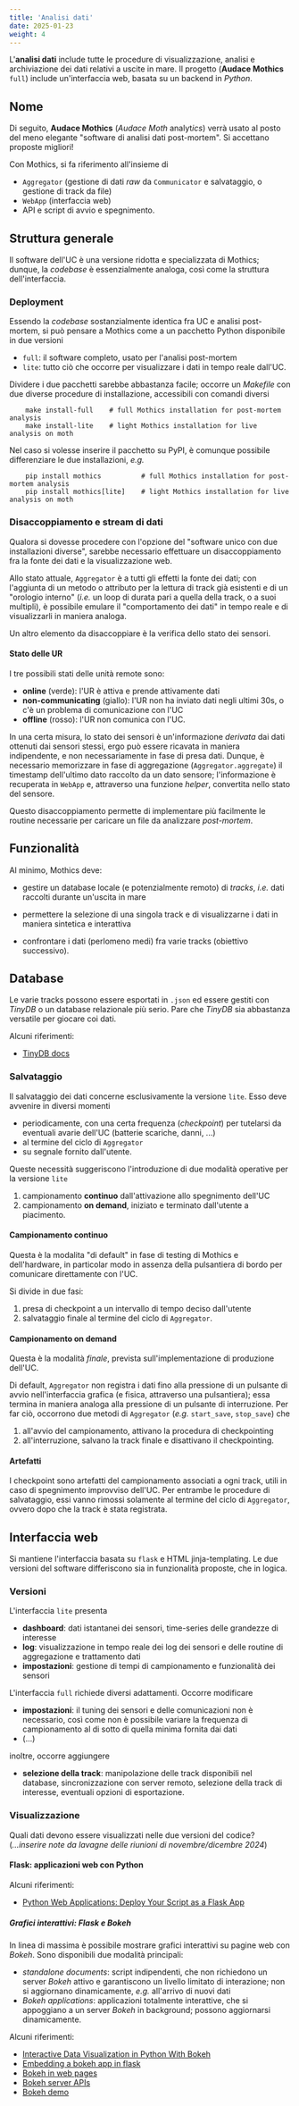 ```yaml
---
title: 'Analisi dati'
date: 2025-01-23
weight: 4
---
```


L'**analisi dati** include tutte le procedure di
visualizzazione, analisi e archiviazione dei dati relativi a uscite in
mare. Il progetto (**Audace Mothics** `full`) include un'interfaccia
web, basata su un backend in *Python*.

<!--more-->

## Nome
Di seguito, **Audace Mothics** (*Audace Moth* analyt*ics*) verrà usato
al posto del meno elegante "software di analisi dati post-mortem". Si
accettano proposte migliori!

Con Mothics, si fa riferimento all'insieme di
 - `Aggregator` (gestione di dati *raw* da `Communicator` e
   salvataggio, o gestione di track da file)
 - `WebApp` (interfaccia web)
 - API e script di avvio e spegnimento.

## Struttura generale
Il software dell'UC è una versione ridotta e specializzata di Mothics;
dunque, la *codebase* è essenzialmente analoga, così come la struttura
dell'interfaccia.

### Deployment
Essendo la *codebase* sostanzialmente identica fra UC e analisi
post-mortem, si può pensare a Mothics come a un pacchetto Python
disponibile in due versioni
 - `full`: il software completo, usato per l'analisi post-mortem
 - `lite`: tutto ciò che occorre per visualizzare i dati in tempo
   reale dall'UC.
   
Dividere i due pacchetti sarebbe abbastanza facile; occorre un
*Makefile* con due diverse procedure di installazione, accessibili con
comandi diversi

```
	make install-full    # full Mothics installation for post-mortem analysis
	make install-lite    # light Mothics installation for live analysis on moth
```

Nel caso si volesse inserire il pacchetto su PyPI, è comunque
possibile differenziare le due installazioni, *e.g.*

```
	pip install mothics          # full Mothics installation for post-mortem analysis
	pip install mothics[lite]    # light Mothics installation for live analysis on moth
```

### Disaccoppiamento e stream di dati
Qualora si dovesse procedere con l'opzione del "software unico con due
installazioni diverse", sarebbe necessario effettuare un disaccoppiamento fra la
fonte dei dati e la visualizzazione web.  

Allo stato attuale, `Aggregator` è a tutti gli effetti la fonte dei
dati; con l'aggiunta di un metodo o attributo per la lettura di track
già esistenti e di un "orologio interno" (*i.e.* un loop di durata
pari a quella della track, o a suoi multipli), è possibile emulare il
"comportamento dei dati" in tempo reale e di visualizzarli in maniera analoga. 

Un altro elemento da disaccoppiare è la verifica dello stato dei
sensori.

#### Stato delle UR
I tre possibili stati delle unità remote sono:
 - **online** (verde): l'UR è attiva e prende attivamente dati
 - **non-communicating** (giallo): l'UR non ha inviato dati negli
   ultimi 30s, o c'è un problema di comunicazione con l'UC
 - **offline** (rosso): l'UR non comunica con l'UC. 

In una certa misura, lo stato dei sensori è un'informazione *derivata*
dai dati ottenuti dai sensori stessi, ergo può essere ricavata in
maniera indipendente, e non necessariamente in fase di presa dati.
Dunque, è necessario memorizzare in fase di aggregazione
(`Aggregator.aggregate`) il timestamp dell'ultimo dato raccolto da un
dato sensore; l'informazione è recuperata in `WebApp` e, attraverso
una funzione *helper*, convertita nello stato del sensore.

Questo disaccoppiamento permette di implementare più facilmente le
routine necessarie per caricare un file da analizzare *post-mortem*.

## Funzionalità
Al minimo, Mothics deve:
 - gestire un database locale (e potenzialmente remoto) di *tracks*,
   *i.e.* dati raccolti durante un'uscita in mare
 - permettere la selezione di una singola track e di visualizzarne i
   dati in maniera sintetica e interattiva

- confrontare i dati (perlomeno medi) fra varie tracks (obiettivo
   successivo).

## Database
Le varie tracks possono essere esportati in `.json` ed essere gestiti
con *TinyDB* o un database relazionale più serio. Pare che *TinyDB*
sia abbastanza versatile per giocare coi dati.

Alcuni riferimenti:
 - [TinyDB docs](https://tinydb.readthedocs.io/en/latest/getting-started.html)

### Salvataggio
Il salvataggio dei dati concerne esclusivamente la versione
`lite`. Esso deve avvenire in diversi momenti
 - periodicamente, con una certa frequenza (*checkpoint*) per
   tutelarsi da eventuali avarie dell'UC (batterie scariche, danni,
   ...)
 - al termine del ciclo di `Aggregator`
 - su segnale fornito dall'utente.
 
Queste necessità suggeriscono l'introduzione di due modalità operative
per la versione `lite`
 1. campionamento **continuo** dall'attivazione allo spegnimento dell'UC
 2. campionamento **on demand**, iniziato e terminato dall'utente a
    piacimento.

#### Campionamento continuo
Questa è la modalita "di default" in fase di testing di Mothics e
dell'hardware, in particolar modo in assenza della pulsantiera di
bordo per comunicare direttamente con l'UC. 

Si divide in due fasi:
 1. presa di checkpoint a un intervallo di tempo deciso dall'utente
 2. salvataggio finale al termine del ciclo di `Aggregator`.

#### Campionamento on demand
Questa è la modalità *finale*, prevista sull'implementazione di
produzione dell'UC. 

Di default, `Aggregator` non registra i dati fino alla pressione di un
pulsante di avvio nell'interfaccia grafica (e fisica, attraverso una
pulsantiera); essa termina in maniera analoga alla pressione di un
pulsante di interruzione. Per far ciò, occorrono due metodi di
`Aggregator` (*e.g.* `start_save`, `stop_save`) che
 1. all'avvio del campionamento, attivano la procedura di
    checkpointing
 2. all'interruzione, salvano la track finale e disattivano il
    checkpointing.
 
#### Artefatti
I checkpoint sono artefatti del campionamento associati a ogni track,
utili in caso di spegnimento improvviso dell'UC. 
Per entrambe le procedure di salvataggio, essi vanno rimossi solamente
al termine del ciclo di `Aggregator`, ovvero dopo che la track è stata
registrata.

## Interfaccia web
Si mantiene l'interfaccia basata su `flask` e HTML
jinja-templating. Le due versioni del software differiscono sia in
funzionalità proposte, che in logica.

### Versioni
L'interfaccia `lite` presenta
 - **dashboard**: dati istantanei dei sensori, time-series delle grandezze
   di interesse
 - **log**: visualizzazione in tempo reale dei log dei sensori e delle
   routine di aggregazione e trattamento dati
 - **impostazioni**: gestione di tempi di campionamento e funzionalità
   dei sensori

L'interfaccia `full` richiede diversi adattamenti. Occorre modificare
 - **impostazioni**: il tuning dei sensori e delle comunicazioni non è
   necessario, così come non è possibile variare la frequenza di
   campionamento al di sotto di quella minima fornita dai dati
 - (...)
 
inoltre, occorre aggiungere
 - **selezione della track**: manipolazione delle track disponibili
 nel database, sincronizzazione con server remoto, selezione della
 track di interesse, eventuali opzioni di esportazione.

### Visualizzazione
Quali dati devono essere visualizzati nelle due versioni del codice?
(*...inserire note da lavagne delle riunioni di novembre/dicembre 2024*)

#### Flask: applicazioni web con Python
Alcuni riferimenti:
 - [Python Web Applications: Deploy Your Script as a Flask
   App](https://realpython.com/python-web-applications/#test-locally)

##### Grafici interattivi: Flask e Bokeh
In linea di massima è possibile mostrare grafici interattivi su pagine
web con *Bokeh*. Sono disponibili due modalità principali:
 - *standalone documents*: script indipendenti, che non richiedono un
   server *Bokeh* attivo e garantiscono un livello limitato di
   interazione; non si aggiornano dinamicamente, *e.g.* all'arrivo di
   nuovi dati
 - *Bokeh applications*: applicazioni totalmente interattive, che si
   appoggiano a un server *Bokeh* in background; possono aggiornarsi
   dinamicamente.
 
Alcuni riferimenti:
 - [Interactive Data Visualization in Python With Bokeh](https://realpython.com/python-data-visualization-bokeh/)
 - [Embedding a bokeh app in
   flask](https://stackoverflow.com/questions/29949712/embedding-a-bokeh-app-in-flask)
 - [Bokeh in web
   pages](https://docs.bokeh.org/en/latest/docs/user_guide/output/embed.html#ug-output-embed)
 - [Bokeh server APIs](https://docs.bokeh.org/en/latest/docs/user_guide/server/library.html)
 - [Bokeh demo](https://demo.bokeh.org/)
